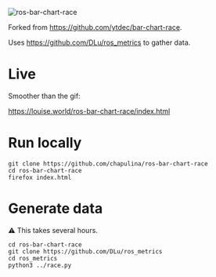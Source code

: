 ![ros-bar-chart-race](race.gif)

Forked from https://github.com/ytdec/bar-chart-race.

Uses https://github.com/DLu/ros_metrics to gather data.

# Live

Smoother than the gif:

https://louise.world/ros-bar-chart-race/index.html

# Run locally

~~~
git clone https://github.com/chapulina/ros-bar-chart-race
cd ros-bar-chart-race
firefox index.html
~~~

# Generate data

:warning: This takes several hours.

~~~
cd ros-bar-chart-race
git clone https://github.com/DLu/ros_metrics
cd ros_metrics
python3 ../race.py
~~~

